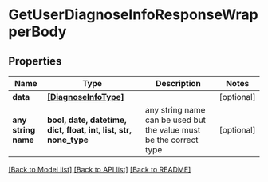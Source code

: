 # GetUserDiagnoseInfoResponseWrapperBody


## Properties
Name | Type | Description | Notes
------------ | ------------- | ------------- | -------------
**data** | [**[DiagnoseInfoType]**](DiagnoseInfoType.md) |  | [optional] 
**any string name** | **bool, date, datetime, dict, float, int, list, str, none_type** | any string name can be used but the value must be the correct type | [optional]

[[Back to Model list]](../README.md#documentation-for-models) [[Back to API list]](../README.md#documentation-for-api-endpoints) [[Back to README]](../README.md)


